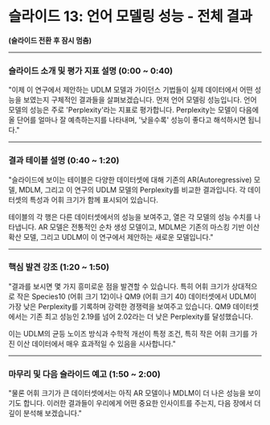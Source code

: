 # 슬라이드 13: 언어 모델링 성능 - 전체 결과

**(슬라이드 전환 후 잠시 멈춤)**

---

### **슬라이드 소개 및 평가 지표 설명 (0:00 ~ 0:40)**

"이제 이 연구에서 제안하는 UDLM 모델과 가이던스 기법들이 실제 데이터에서 어떤 성능을 보였는지 구체적인 결과들을 살펴보겠습니다. 먼저 언어 모델링 성능입니다. 언어 모델의 성능은 주로 'Perplexity'라는 지표로 평가합니다. Perplexity는 모델이 다음에 올 단어를 얼마나 잘 예측하는지를 나타내며, '낮을수록' 성능이 좋다고 해석하시면 됩니다."

---

### **결과 테이블 설명 (0:40 ~ 1:20)**

"슬라이드에 보이는 테이블은 다양한 데이터셋에 대해 기존의 AR(Autoregressive) 모델, MDLM, 그리고 이 연구의 UDLM 모델의 Perplexity를 비교한 결과입니다. 각 데이터셋의 특성과 어휘 크기가 함께 표시되어 있습니다.

테이블의 각 행은 다른 데이터셋에서의 성능을 보여주고, 열은 각 모델의 성능 수치를 나타냅니다. AR 모델은 전통적인 순차 생성 모델이고, MDLM은 기존의 마스킹 기반 이산 확산 모델, 그리고 UDLM이 이 연구에서 제안하는 새로운 모델입니다."

---

### **핵심 발견 강조 (1:20 ~ 1:50)**

"결과를 보시면 몇 가지 흥미로운 점을 발견할 수 있습니다. 특히 어휘 크기가 상대적으로 작은 Species10 (어휘 크기 12)이나 QM9 (어휘 크기 40) 데이터셋에서 UDLM이 가장 낮은 Perplexity를 기록하며 강력한 경쟁력을 보여주고 있습니다. QM9 데이터셋에서는 기존 최고 성능인 2.19를 넘어 2.02라는 더 낮은 Perplexity를 달성했습니다.

이는 UDLM의 균등 노이즈 방식과 수학적 개선이 특정 조건, 특히 작은 어휘 크기를 가진 이산 데이터에서 매우 효과적일 수 있음을 시사합니다."

---

### **마무리 및 다음 슬라이드 예고 (1:50 ~ 2:00)**

"물론 어휘 크기가 큰 데이터셋에서는 아직 AR 모델이나 MDLM이 더 나은 성능을 보이기도 합니다. 이러한 결과들이 우리에게 어떤 중요한 인사이트를 주는지, 다음 장에서 더 깊이 분석해 보겠습니다."
